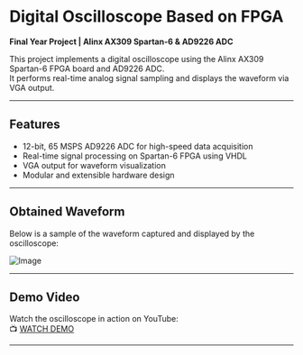 # Digital Oscilloscope Based on FPGA  
**Final Year Project | Alinx AX309 Spartan-6 & AD9226 ADC**

This project implements a digital oscilloscope using the Alinx AX309 Spartan-6 FPGA board and AD9226 ADC.  
It performs real-time analog signal sampling and displays the waveform via VGA output.

---

## Features  
- 12-bit, 65 MSPS AD9226 ADC for high-speed data acquisition  
- Real-time signal processing on Spartan-6 FPGA using VHDL  
- VGA output for waveform visualization  
- Modular and extensible hardware design

---

## Obtained Waveform

Below is a sample of the waveform captured and displayed by the oscilloscope:

![Image](https://github.com/user-attachments/assets/2715b21e-2928-4406-a5b7-bb14b34c3a6c)

---

## Demo Video  
Watch the oscilloscope in action on YouTube:   
📺 [WATCH DEMO](https://www.youtube.com/watch?v=9k-vpKA3Uqw)


---









